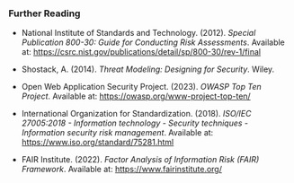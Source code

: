 ### Further Reading

- National Institute of Standards and Technology. (2012). *Special Publication 800-30: Guide for Conducting Risk Assessments*. Available at: https://csrc.nist.gov/publications/detail/sp/800-30/rev-1/final

- Shostack, A. (2014). *Threat Modeling: Designing for Security*. Wiley.

- Open Web Application Security Project. (2023). *OWASP Top Ten Project*. Available at: https://owasp.org/www-project-top-ten/

- International Organization for Standardization. (2018). *ISO/IEC 27005:2018 - Information technology - Security techniques - Information security risk management*. Available at: https://www.iso.org/standard/75281.html

- FAIR Institute. (2022). *Factor Analysis of Information Risk (FAIR) Framework*. Available at: https://www.fairinstitute.org/
